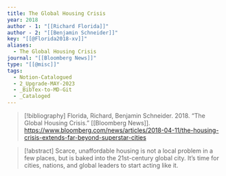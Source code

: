 ```yaml
---
title: The Global Housing Crisis
year: 2018
author - 1: "[[Richard Florida]]"
author - 2: "[[Benjamin Schneider]]"
key: "[[@Florida2018-xv]]"
aliases:
  - The Global Housing Crisis
journal: "[[Bloomberg News]]"
type: "[[@misc]]"
tags:
  - Notion-Catalogued
  - 2_Upgrade-MAY-2023
  - _BibTex-to-MD-Git
  - _Cataloged
---
```


> [!bibliography]
> Florida, Richard, Benjamin Schneider. 2018. “The Global Housing Crisis.” [[Bloomberg News]]. https://www.bloomberg.com/news/articles/2018-04-11/the-housing-crisis-extends-far-beyond-superstar-cities

> [!abstract]
> Scarce, unaffordable housing is not a local problem in a few places, but is baked into the 21st-century global city. It’s time for cities, nations, and global leaders to start acting like it.